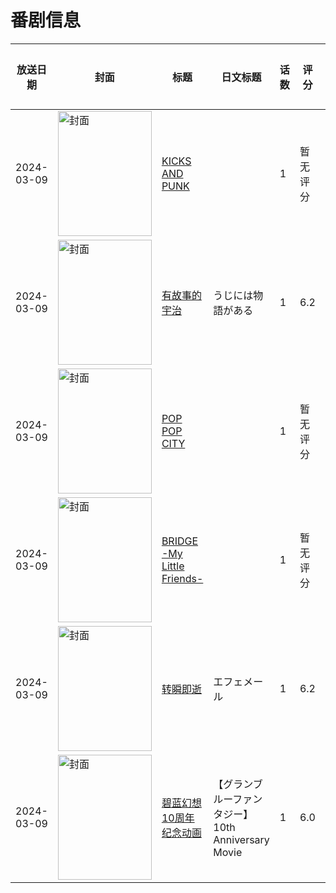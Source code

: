 # 番剧信息

|放送日期|封面|标题|日文标题|话数|评分|评分人数|
|---|---|---|---|---|---|---|
|2024-03-09|<img src="//lain.bgm.tv/pic/cover/c/8a/fe/482829_19G9k.jpg" alt="封面" style="width:150px;height:200px;object-fit:cover;">|[KICKS AND PUNK](https://bangumi.tv/subject/482829)||1|暂无评分|少于10人评分|
|2024-03-09|<img src="//lain.bgm.tv/pic/cover/c/db/88/484023_a131j.jpg" alt="封面" style="width:150px;height:200px;object-fit:cover;">|[有故事的宇治](https://bangumi.tv/subject/484023)|うじには物語がある|1|6.2|216人评分|
|2024-03-09|<img src="//lain.bgm.tv/pic/cover/c/73/69/484212_O83d2.jpg" alt="封面" style="width:150px;height:200px;object-fit:cover;">|[POP POP CITY](https://bangumi.tv/subject/484212)||1|暂无评分|少于10人评分|
|2024-03-09|<img src="//lain.bgm.tv/pic/cover/c/a6/27/484217_Mrs6K.jpg" alt="封面" style="width:150px;height:200px;object-fit:cover;">|[BRIDGE -My Little Friends-](https://bangumi.tv/subject/484217)||1|暂无评分|少于10人评分|
|2024-03-09|<img src="//lain.bgm.tv/pic/cover/c/4c/6a/484219_3A1GO.jpg" alt="封面" style="width:150px;height:200px;object-fit:cover;">|[转瞬即逝](https://bangumi.tv/subject/484219)|エフェメール|1|6.2|32人评分|
|2024-03-09|<img src="//lain.bgm.tv/pic/cover/c/00/aa/484453_0S300.jpg" alt="封面" style="width:150px;height:200px;object-fit:cover;">|[碧蓝幻想 10周年纪念动画](https://bangumi.tv/subject/484453)|【グランブルーファンタジー】10th Anniversary Movie|1|6.0|21人评分|
